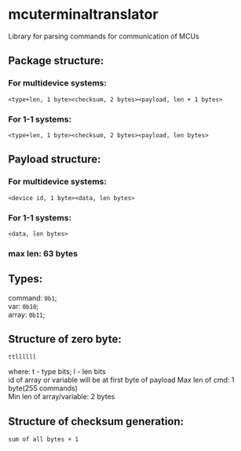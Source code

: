 # mcuterminaltranslator  
Library for parsing commands for communication of MCUs  
## Package structure: 
### For multidevice systems:
```
<type+len, 1 byte><checksum, 2 bytes><payload, len + 1 bytes>
```
### For 1-1 systems:
```
<type+len, 1 byte><checksum, 2 bytes><payload, len bytes>
```
  
## Payload structure:
### For multidevice systems:
```
<device id, 1 byte><data, len bytes>
```
### For 1-1 systems:
```
<data, len bytes>
```
### max len: 63 bytes  
  
## Types:  
command: ``0b1``;  
var: ``0b10``;  
array: ``0b11``;
  
## Structure of zero byte:  
```
ttllllll
```
where: t - type bits; l - len bits  
id of array or variable will be at first byte of payload
Max len of cmd: 1 byte(255 commands)  
Min len of array/variable: 2 bytes
  
## Structure of checksum generation:
```
sum of all bytes + 1
```

